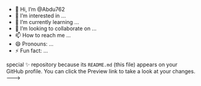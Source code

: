 - 👋 Hi, I’m @Abdu762
- 👀 I’m interested in ...
- 🌱 I’m currently learning ...
- 💞️ I’m looking to collaborate on ...
- 📫 How to reach me ...
- 😄 Pronouns: ...
- ⚡ Fun fact: ...

<!---
Abdu762/Abdu762 is a ✨ Abdu762/Abdu762 is a ✨ special ✨ repository because its `README.md` (this file) appears on your GitHub profile.
You can click the Preview link to take a look at your changes.
--->
special ✨ repository because its `README.md` (this file) appears on your GitHub profile.
You can click the Preview link to take a look at your changes.
--->
